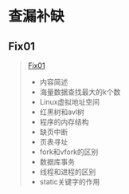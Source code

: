 # 查漏补缺

## Fix01
> [Fix01](./01.md)
>
>* 内容简述
>  * 海量数据查找最大的k个数
>  * Linux虚拟地址空间
>  * 红黑树和avl树
>  * 程序的内存结构
>  * 缺页中断
>  * 页表寻址
>  * fork和vfork的区别
>  * 数据库事务
>  * 线程和进程的区别
>  * static关键字的作用 
